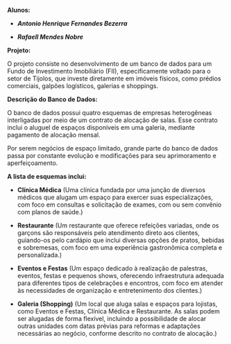 **Alunos:**

- ***Antonio Henrique Fernandes Bezerra***

-  ***Rafaell Mendes Nobre***

**Projeto:**

O projeto consiste no desenvolvimento de um banco de dados para um Fundo de Investimento Imobiliário (FII), especificamente voltado para o setor de Tijolos, que investe diretamente em imóveis físicos, como prédios comerciais, galpões logísticos, galerias e shoppings.

**Descrição do Banco de Dados:**

O banco de dados possui quatro esquemas de empresas heterogêneas interligadas por meio de um contrato de alocação de salas. Esse contrato inclui o aluguel de espaços disponíveis em uma galeria, mediante pagamento de alocação mensal.

Por serem negócios de espaço limitado, grande parte do banco de dados passa por constante evolução e modificações para seu aprimoramento e aperfeiçoamento.

**A lista de esquemas inclui:**

- **Clínica Médica** (Uma clínica fundada por uma junção de diversos médicos que alugam um espaço para exercer suas especializações, com foco em consultas e solicitação de exames, com ou sem convênio com planos de saúde.)

- **Restaurante** (Um restaurante que oferece refeições variadas, onde os garçons são responsáveis pelo atendimento direto aos clientes, guiando-os pelo cardápio que inclui diversas opções de pratos, bebidas e sobremesas, com foco em uma experiência gastronômica completa e personalizada.)

- **Eventos e Festas** (Um espaço dedicado à realização de palestras, eventos, festas e pequenos shows, oferecendo infraestrutura adequada para diferentes tipos de celebrações e encontros, com foco em atender às necessidades de organização e entretenimento dos clientes.)

- **Galeria (Shopping)** (Um local que aluga salas e espaços para lojistas, como Eventos e Festas, Clínica Médica e Restaurante. As salas podem ser alugadas de forma flexível, incluindo a possibilidade de alocar outras unidades com datas prévias para reformas e adaptações necessárias ao negócio, conforme descrito no contrato de alocação.)
